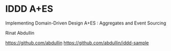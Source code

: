 # IDDD A+ES

Implementing Domain-Driven Design
A+ES : Aggregates and Event Sourcing

Rinat Abdullin

<https://github.com/abdullin>
<https://github.com/abdullin/iddd-sample>
